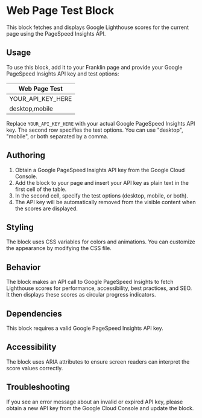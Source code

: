 # Web Page Test Block

This block fetches and displays Google Lighthouse scores for the current page using the PageSpeed Insights API.

## Usage

To use this block, add it to your Franklin page and provide your Google PageSpeed Insights API key and test options:

| Web Page Test |
|---------------|
| YOUR_API_KEY_HERE |
| desktop,mobile |

Replace `YOUR_API_KEY_HERE` with your actual Google PageSpeed Insights API key.
The second row specifies the test options. You can use "desktop", "mobile", or both separated by a comma.

## Authoring

1. Obtain a Google PageSpeed Insights API key from the Google Cloud Console.
2. Add the block to your page and insert your API key as plain text in the first cell of the table.
3. In the second cell, specify the test options (desktop, mobile, or both).
4. The API key will be automatically removed from the visible content when the scores are displayed.

## Styling

The block uses CSS variables for colors and animations. You can customize the appearance by modifying the CSS file.

## Behavior

The block makes an API call to Google PageSpeed Insights to fetch Lighthouse scores for performance, accessibility, best practices, and SEO. It then displays these scores as circular progress indicators.

## Dependencies

This block requires a valid Google PageSpeed Insights API key.

## Accessibility

The block uses ARIA attributes to ensure screen readers can interpret the score values correctly.

## Troubleshooting

If you see an error message about an invalid or expired API key, please obtain a new API key from the Google Cloud Console and update the block.
